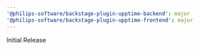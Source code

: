 ```yaml
---
'@philips-software/backstage-plugin-upptime-backend': major
'@philips-software/backstage-plugin-upptime-frontend': major
---
```


Initial Release
